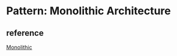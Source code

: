 # Pattern: Monolithic Architecture

## 

## reference 

[Monolithic](https://microservices.io/patterns/monolithic.html)  
